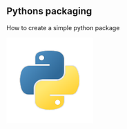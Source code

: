 ## Pythons packaging

How to create a simple python package

![python logo](images/python-icon.png)
